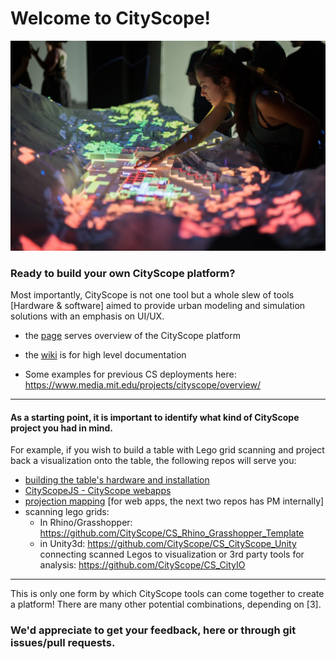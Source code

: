 # Welcome to CityScope! 

![alt text](/docs/cs_an.jpg)

### Ready to build your own CityScope platform? 
Most importantly, CityScope is not one tool but a whole slew of tools [Hardware & software] aimed to provide urban modeling and simulation solutions with an emphasis on UI/UX.  

- the [page](https://cityscope.github.io) serves overview of the CityScope platform

- the [wiki](https://github.com/CityScope/cityscope.github.io/wiki) is for high level documentation
 
- Some examples for previous CS deployments here: https://www.media.mit.edu/projects/cityscope/overview/

--- 
#### As a starting point, it is important to identify what kind of CityScope project you had in mind. 

For example, if you wish to build a table with Lego grid scanning and project back a visualization onto the table, the following repos will serve you:
- [building the table's hardware and installation](https://github.com/CityScope/cityscope.github.io/tree/master/CS_Hardware)
- [CityScopeJS - CityScope webapps](https://github.com/CityScope/CS_cityscopeJS)
- [projection mapping]( https://github.com/CityScope/CS_prjmapJS) [for web apps, the next two repos has PM internally]
- scanning lego grids:
    - In Rhino/Grasshopper: https://github.com/CityScope/CS_Rhino_Grasshopper_Template
    - in Unity3d: https://github.com/CityScope/CS_CityScope_Unity
connecting scanned Legos to visualization or 3rd party tools for analysis: https://github.com/CityScope/CS_CityIO

----
This is only one form by which CityScope tools can come together to create a platform! There are many other potential combinations, depending on [3].

### We'd appreciate to get your feedback, here or through git issues/pull requests. 
